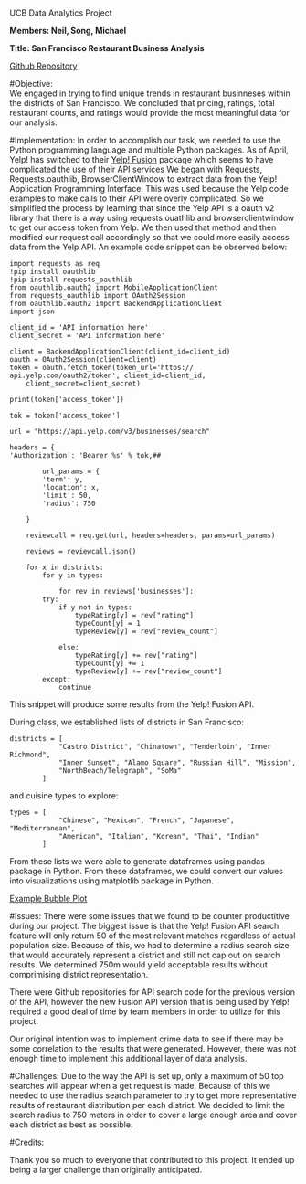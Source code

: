 #
UCB Data Analytics Project

**Members: Neil, Song, Michael**

**Title: San Francisco Restaurant Business Analysis**

[Github Repository](https://github.com/nvodoor/RBA)

#Objective:  
We engaged in trying to find unique trends
in restaurant businneses within the districts of San
Francisco.  We concluded that pricing, ratings, total
restaurant counts, and ratings would provide the most 
meaningful data for our analysis.

#Implementation: 
In order to accomplish our task, we needed to use the Python programming language and multiple Python packages.  As of April, Yelp! has switched to their [Yelp! Fusion](https://www.yelp.com/fusion) package which seems to have complicated the use of their API services We began with Requests, Requests.oauthlib, BrowserClientWindow to extract data from the Yelp! Application Programming Interface.  This was used because the Yelp code examples to make calls to their API were overly complicated.  So we simplified the process by learning that since the Yelp API is a oauth v2 library that there is a way using requests.ouathlib and browserclientwindow to get our access token from Yelp.  We then used that method and then modified our request call accordingly so that we could more easily access data from the Yelp API.  An example code snippet can be observed below:

	import requests as req
	!pip install oauthlib
	!pip install requests_oauthlib
	from oauthlib.oauth2 import MobileApplicationClient
	from requests_oauthlib import OAuth2Session
	from oauthlib.oauth2 import BackendApplicationClient
	import json

	client_id = 'API information here'
	client_secret =	'API information here'

	client = BackendApplicationClient(client_id=client_id)
	oauth = OAuth2Session(client=client)
	token = oauth.fetch_token(token_url='https://	api.yelp.com/oauth2/token', client_id=client_id,
        client_secret=client_secret)

	print(token['access_token'])

	tok = token['access_token']

	url = "https://api.yelp.com/v3/businesses/search"

	headers = {
    'Authorization': 'Bearer %s' % tok,##
    
            url_params = {
            'term': y,
            'location': x,
            'limit': 50,
            'radius': 750
            
        }
        
        reviewcall = req.get(url, headers=headers, params=url_params)
        
        reviews = reviewcall.json()
        
        for x in districts:
    		for y in types:
        
                for rev in reviews['businesses']:
            try:
                if y not in types:
                    typeRating[y] = rev["rating"]
                    typeCount[y] = 1
                    typeReview[y] = rev["review_count"]
                    
                else:
                    typeRating[y] += rev["rating"]
                    typeCount[y] += 1
                    typeReview[y] += rev["review_count"]
            except:
                continue
                
                
                
This snippet will produce some results from the Yelp! Fusion API.

During class, we established lists of districts in San Francisco:

	districts = [
                "Castro District", "Chinatown", "Tenderloin", "Inner Richmond", 
                "Inner Sunset", "Alamo Square", "Russian Hill", "Mission", 
                "NorthBeach/Telegraph", "SoMa"
            ]
            
and cuisine types to explore:

	types = [
                "Chinese", "Mexican", "French", "Japanese", "Mediterranean", 
                "American", "Italian", "Korean", "Thai", "Indian"
            ]
            
From these lists we were able to generate dataframes using pandas package in Python.  From these dataframes, we could convert our values into visualizations using matplotlib package in Python.
            
[Example Bubble Plot](https://github.com/nvodoor/RBA/blob/master/TypesCount/ChinaTownCounts.png)

#Issues:
There were some issues that we found to be counter productitive during our project.  The biggest issue is that the Yelp! Fusion API search feature will only return 50 of the most relevant matches regardless of actual population size.  Because of this, we had to determine a radius search size that would accurately represent a district and still not cap out on search results.  We determined 750m would yield acceptable results without comprimising district representation.

There were Github repositories for API search code for the previous version of the API, however the new Fusion API version that is being used by Yelp! required a good deal of time by team members in order to utilize for this project.  

Our original intention was to implement crime data to see if there may be some correlation to the results that were generated.  However, there was not enough time to implement this additional layer of data analysis.  

#Challenges:
Due to the way the API is set up, only a maximum of 50 top searches will appear when a get request is made.  Because of this we needed to use the radius search parameter to try to get more representative results of restaurant distribution per each district.  We decided to limit the search radius to 750 meters in order to cover a large enough area and cover each district as best as possible.  

#Credits:

Thank you so much to everyone that contributed to this project.  It ended up being a larger challenge than originally anticipated.  



